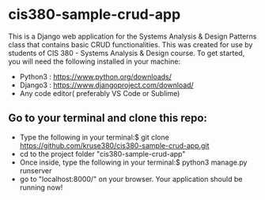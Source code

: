 # cis380-sample-crud-app
This is a Django web application for the Systems Analysis & Design Patterns class that contains basic CRUD functionalities. This was created for use by students of CIS 380 - Systems Analysis &amp; Design course.
To get started, you will need the following installed in your machine:
- Python3 : https://www.python.org/downloads/
- Django3 : https://www.djangoproject.com/download/
- Any code editor( preferably VS Code or Sublime)


## Go to your terminal and clone this repo:

- Type the following in your terminal:$ git clone https://github.com/kruse380/cis380-sample-crud-app.git
- cd to the project folder "cis380-sample-crud-app"
- Once inside, type the following in your terminal:$ python3 manage.py runserver
- go to "localhost:8000/" on your browser. Your application should be running now!

